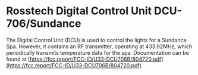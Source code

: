 # Rosstech Digital Control Unit DCU-706/Sundance

The Digital Control Unit (DCU) is used to control the lights for a Sundance Spa. However, it contains an RF transmitter, operating at 433.92MHz, which periodically transmits temperature data for the spa.
Documentation can be found at [https://fcc.report/FCC-ID/U33-DCU706B/804720.pdf](https://fcc.report/FCC-ID/U33-DCU706B/804720.pdf)